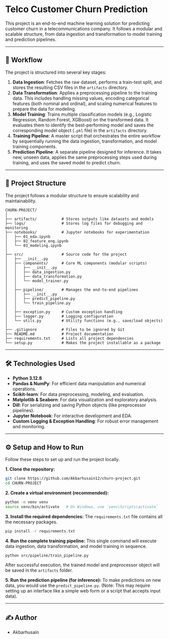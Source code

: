 # Telco Customer Churn Prediction

This project is an end-to-end machine learning solution for predicting customer churn in a telecommunications company. It follows a modular and scalable structure, from data ingestion and transformation to model training and prediction pipelines.

-----

## 🚀 Workflow

The project is structured into several key stages:

1.  **Data Ingestion**: Fetches the raw dataset, performs a train-test split, and stores the resulting CSV files in the `artifacts` directory.
2.  **Data Transformation**: Applies a preprocessing pipeline to the training data. This includes handling missing values, encoding categorical features (both nominal and ordinal), and scaling numerical features to prepare the data for modeling.
3.  **Model Training**: Trains multiple classification models (e.g., Logistic Regression, Random Forest, XGBoost) on the transformed data. It evaluates them to identify the best-performing model and saves the corresponding model object (`.pkl` file) in the `artifacts` directory.
4.  **Training Pipeline**: A master script that orchestrates the entire workflow by sequentially running the data ingestion, transformation, and model training components.
5.  **Prediction Pipeline**: A separate pipeline designed for inference. It takes new, unseen data, applies the same preprocessing steps used during training, and uses the saved model to predict churn.

-----

## 📁 Project Structure

The project follows a modular structure to ensure scalability and maintainability.

```
CHURN-PROJECT/
│
├── artifacts/           # Stores outputs like datasets and models
├── logs/                # Stores log files for debugging and monitoring
├── notebooks/           # Jupyter notebooks for experimentation
│   ├── 01_eda.ipynb
│   ├── 02_feature_eng.ipynb
│   └── 03_modeling.ipynb
│
├── src/                 # Source code for the project
│   ├── __init__.py
│   ├── components/      # Core ML components (modular scripts)
│   │   ├── __init__.py
│   │   ├── data_ingestion.py
│   │   ├── data_transformation.py
│   │   └── model_trainer.py
│   │
│   ├── pipeline/        # Manages the end-to-end pipelines
│   │   ├── __init__.py
│   │   ├── predict_pipeline.py
│   │   └── train_pipeline.py
│   │
│   ├── exception.py     # Custom exception handling
│   ├── logger.py        # Logging configuration
│   └── utils.py         # Utility functions (e.g., save/load objects)
│
├── .gitignore           # Files to be ignored by Git
├── README.md            # Project documentation
├── requirements.txt     # Lists all project dependencies
└── setup.py             # Makes the project installable as a package
```

-----

## 🛠️ Technologies Used

  - **Python 3.12.8**
  - **Pandas & NumPy**: For efficient data manipulation and numerical operations.
  - **Scikit-learn**: For data preprocessing, modeling, and evaluation.
  - **Matplotlib & Seaborn**: For data visualization and exploratory analysis.
  - **Dill**: For serializing and saving Python objects (like preprocessor pipelines).
  - **Jupyter Notebook**: For interactive development and EDA.
  - **Custom Logging & Exception Handling**: For robust error management and monitoring.

-----

## ⚙️ Setup and How to Run

Follow these steps to set up and run the project locally.

**1. Clone the repository:**

```bash
git clone https://github.com/Akbarhusain12/churn-project.git
cd CHURN-PROJECT
```

**2. Create a virtual environment (recommended):**

```bash
python -m venv venv
source venv/bin/activate   # On Windows, use `venv\Scripts\activate`
```

**3. Install the required dependencies:**
The `requirements.txt` file contains all the necessary packages.

```bash
pip install -r requirements.txt
```

**4. Run the complete training pipeline:**
This single command will execute data ingestion, data transformation, and model training in sequence.

```bash
python src/pipeline/train_pipeline.py
```

After successful execution, the trained model and preprocessor object will be saved in the `artifacts` folder.

**5. Run the prediction pipeline (for inference):**
To make predictions on new data, you would use the `predict_pipeline.py`. (Note: This may require setting up an interface like a simple web form or a script that accepts input data).

-----

## ✍️ Author

  - Akbarhusain